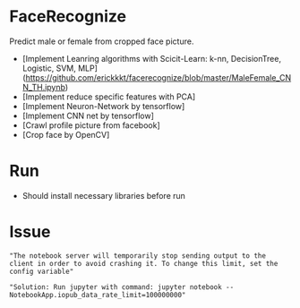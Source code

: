 
# FaceRecognize
Predict male or female from cropped face picture.
  - [Implement Leanring algorithms with Scicit-Learn: k-nn, DecisionTree, Logistic, SVM, MLP] (https://github.com/erickkkt/facerecognize/blob/master/MaleFemale_CNN_TH.ipynb)
  - [Implement reduce specific features with PCA]
  - [Implement Neuron-Network by tensorflow]
  - [Implement CNN net by tensorflow]
  - [Crawl profile picture from facebook]
  - [Crop face by OpenCV]

# Run
  - Should install necessary libraries before run

# Issue
    "The notebook server will temporarily stop sending output to the client in order to avoid crashing it. To change this limit, set the config variable"
    
    "Solution: Run jupyter with command: jupyter notebook --NotebookApp.iopub_data_rate_limit=100000000"
